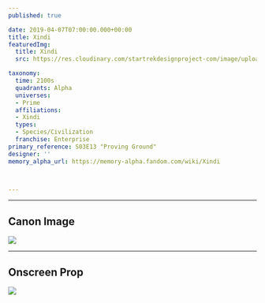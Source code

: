 ```yaml
---
published: true

date: 2019-04-07T07:00:00.000+00:00
title: Xindi
featuredImg:
  title: Xindi
  src: https://res.cloudinary.com/startrekdesignproject-com/image/upload/v1569622180/Xindi2.png

taxonomy:
  time: 2100s
  quadrants: Alpha
  universes:
  - Prime
  affiliations:
  - Xindi
  types:
  - Species/Civilization
  franchise: Enterprise
primary_reference: S03E13 "Proving Ground"
designer: ''
memory_alpha_url: https://memory-alpha.fandom.com/wiki/Xindi



---
```

***

## Canon Image

![](https://res.cloudinary.com/startrekdesignproject-com/image/upload/v1554684613/Xindi1.jpg)

***

## Onscreen Prop

![](https://res.cloudinary.com/startrekdesignproject-com/image/upload/v1569622179/Xindi_Prop.jpg)